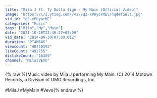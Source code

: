 ```yaml
---
title: "Mila J ft. Ty Dolla $ign - My Main (Official Video)"
image: "https:\/\/i.ytimg.com\/vi\/q3-xPHyorME\/hqdefault.jpg"
vid_id: "q3-xPHyorME"
categories: "Music"
tags: ["Mila","My","Main"]
date: "2021-10-28T22:40:27+03:00"
vid_date: "2014-09-30T07:00:01Z"
duration: "PT4M54S"
viewcount: "48410192"
likeCount: "492755"
dislikeCount: "16389"
channel: "MilaJVEVO"
---
```

{% raw %}Music video by Mila J performing My Main. (C) 2014 Motown Records, a Division of UMG Recordings, Inc.<br /><br />#MilaJ #MyMain #Vevo{% endraw %}
